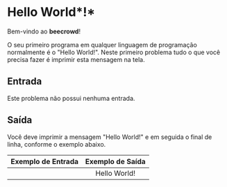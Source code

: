 # Hello World*!*

Bem-vindo ao **beecrowd**!

O seu primeiro programa em qualquer linguagem de programação normalmente é o "Hello World!". Neste primeiro problema tudo o que você precisa fazer é imprimir esta mensagem na tela.

## Entrada

Este problema não possui nenhuma entrada.

## Saída

Você deve imprimir a mensagem "Hello World!" e em seguida o final de linha, conforme o exemplo abaixo.

|Exemplo de Entrada |Exemplo de Saída|
|:-----------------:|:--------------:|
|                   |Hello World!    |
